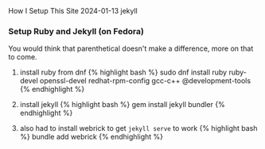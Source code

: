 <post-metadata>
  <post-title>How I Setup This Site</post-title>
  <post-date>2024-01-13</post-date>
  <post-tags>jekyll</post-tags>
</post-metadata>

### Setup Ruby and Jekyll (on Fedora)
You would think that parenthetical doesn't make a difference, more on that to come.

1. install ruby from dnf
{% highlight bash %}
sudo dnf install ruby ruby-devel openssl-devel redhat-rpm-config gcc-c++ @development-tools
{% endhighlight %}

2. install jekyll
{% highlight bash %}
gem install jekyll bundler
{% endhighlight %}

3. also had to install webrick to get `jekyll serve` to work
{% highlight bash %}
bundle add webrick
{% endhighlight %}
